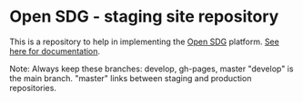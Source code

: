 # Open SDG - staging site repository

This is a repository to help in implementing the [Open SDG](https://github.com/open-sdg/open-sdg) platform. [See here for documentation](https://open-sdg.readthedocs.io).

Note: 
Always keep these branches: develop, gh-pages, master
"develop" is the main branch. 
"master" links between staging and production repositories.











